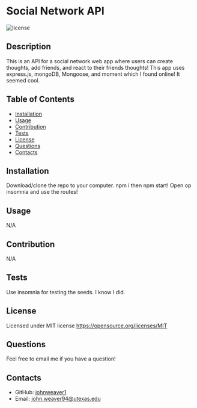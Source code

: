 # Social Network API
  ![license](https://img.shields.io/static/v1?label=license&message=MIT&color=brightgreen)
  ## Description
  This is an API for a social network web app where users can create thoughts, add friends, and react to their friends thoughts! This app uses express.js, mongoDB, Mongoose, and moment which I found online! It seemed cool.
  ## Table of Contents
  * [Installation](#installation)
  * [Usage](#usage)
  * [Contribution](#contribution)
  * [Tests](#tests)
  * [License](#license)
  * [Questions](#questions)
  * [Contacts](#contacts)
  
  ## Installation
  Download/clone the repo to your computer. npm i then npm start! Open op insomnia and use the routes!
  ## Usage
  N/A
  ## Contribution
  N/A
  ## Tests
  Use insomnia for testing the seeds. I know I did.
  ## License
  Licensed under MIT license
  https://opensource.org/licenses/MIT
  ## Questions
  Feel free to email me if you have a question!
  ## Contacts
  * GitHub: [johnweaver1](https://github.com/johnweaver1)
  * Email: [john.weaver94@utexas.edu](mailto:john.weaver94@utexas.edu)
